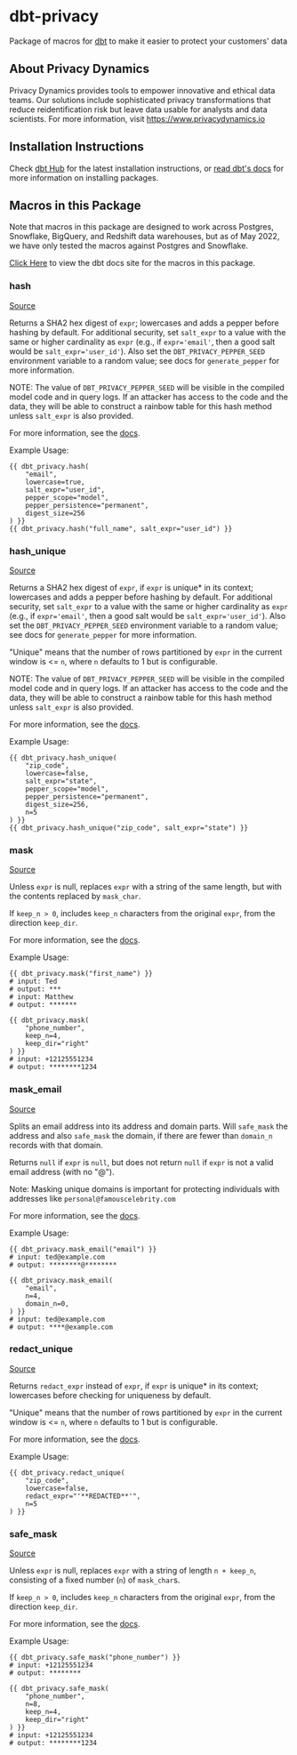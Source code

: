 # dbt-privacy
Package of macros for [dbt](https://github.com/dbt-labs/dbt) to make it easier to protect your customers' data

## About Privacy Dynamics
Privacy Dynamics provides tools to empower innovative and ethical data teams. Our solutions include sophisticated privacy transformations that reduce reidentification risk but leave data usable for analysts and data scientists. For more information, visit https://www.privacydynamics.io

## Installation Instructions
Check [dbt Hub](https://hub.getdbt.com/pvcy/dbt_privacy/latest/) for
the latest installation instructions, or [read dbt's docs](https://docs.getdbt.com/docs/package-management)
for more information on installing packages.

## Macros in this Package
Note that macros in this package are designed to work across Postgres, Snowflake, BigQuery, and Redshift data warehouses, but as of May 2022, we have only tested the macros against Postgres and Snowflake.

[Click Here](https://pvcy.github.io/dbt-privacy/) to view the dbt docs site for the macros in this package.

### hash
[Source](macros/hash.sql)

Returns a SHA2 hex digest of `expr`; lowercases and adds a pepper before
hashing by default. For additional security, set `salt_expr` to a value
with the same or higher cardinality as `expr` (e.g., if `expr='email'`, then a 
good salt would be `salt_expr='user_id'`). Also set the 
`DBT_PRIVACY_PEPPER_SEED` environment variable to a random value; 
see docs for `generate_pepper` for more information.

NOTE: The value of `DBT_PRIVACY_PEPPER_SEED` will be visible in the compiled 
model code and in query logs. If an attacker has access to the code and the
data, they will be able to construct a rainbow table for this hash method
unless `salt_expr` is also provided.

For more information, see the [docs](https://pvcy.github.io/dbt-privacy/).

Example Usage:
```
{{ dbt_privacy.hash(
    "email",
    lowercase=true,
    salt_expr="user_id",
    pepper_scope="model",
    pepper_persistence="permanent",
    digest_size=256
) }}
{{ dbt_privacy.hash("full_name", salt_expr="user_id") }}
```

### hash_unique
[Source](macros/hash_unique.sql)

Returns a SHA2 hex digest of `expr`, if `expr` is unique* in its context; 
lowercases and adds a pepper before
hashing by default. For additional security, set `salt_expr` to a value
with the same or higher cardinality as `expr` (e.g., if `expr='email'`, then a 
good salt would be `salt_expr='user_id'`). Also set the 
`DBT_PRIVACY_PEPPER_SEED` environment variable to a random value; 
see docs for `generate_pepper` for more information.

"Unique" means that the number of rows partitioned by `expr` in the 
current window is <= `n`, where `n` defaults to 1 but is configurable.

NOTE: The value of `DBT_PRIVACY_PEPPER_SEED` will be visible in the compiled 
model code and in query logs. If an attacker has access to the code and the
data, they will be able to construct a rainbow table for this hash method
unless `salt_expr` is also provided.

For more information, see the [docs](https://pvcy.github.io/dbt-privacy/).

Example Usage:
```
{{ dbt_privacy.hash_unique(
    "zip_code",
    lowercase=false,
    salt_expr="state",
    pepper_scope="model",
    pepper_persistence="permanent",
    digest_size=256,
    n=5
) }}
{{ dbt_privacy.hash_unique("zip_code", salt_expr="state") }}
```

### mask
[Source](macros/mask.sql)

Unless `expr` is null, replaces `expr` with a string of the same length,
but with the contents replaced by `mask_char`.

If `keep_n > 0`, includes `keep_n` characters from the original `expr`,
from the direction `keep_dir`.

For more information, see the [docs](https://pvcy.github.io/dbt-privacy/).

Example Usage:
```
{{ dbt_privacy.mask("first_name") }}
# input: Ted
# output: ***
# input: Matthew
# output: *******

{{ dbt_privacy.mask(
    "phone_number",
    keep_n=4,
    keep_dir="right"
) }}
# input: +12125551234
# output: ********1234
```

### mask_email
[Source](macros/mask_email.sql)

Splits an email address into its address and domain parts.
Will `safe_mask` the address and also `safe_mask` the domain, if
there are fewer than `domain_n` records with that domain.

Returns `null` if `expr` is `null`, but does not return `null` if `expr`
is not a valid email address (with no "@").

Note: Masking unique domains is important for protecting individuals
with addresses like `personal@famouscelebrity.com`

For more information, see the [docs](https://pvcy.github.io/dbt-privacy/).

Example Usage:
```
{{ dbt_privacy.mask_email("email") }}
# input: ted@example.com
# output: ********@********

{{ dbt_privacy.mask_email(
    "email", 
    n=4,
    domain_n=0,
) }}
# input: ted@example.com
# output: ****@example.com
```

### redact_unique
[Source](macros/redact_unique.sql)

Returns `redact_expr` instead of `expr`, if `expr` is unique* in its context;
lowercases before checking for uniqueness by default.

"Unique" means that the number of rows partitioned by `expr` in the 
current window is <= `n`, where `n` defaults to 1 but is configurable.

For more information, see the [docs](https://pvcy.github.io/dbt-privacy/).

Example Usage:
```
{{ dbt_privacy.redact_unique(
    "zip_code", 
    lowercase=false, 
    redact_expr="'**REDACTED**'", 
    n=5
) }}
```

### safe_mask
[Source](macros/safe_mask.sql)

Unless `expr` is null, replaces `expr` with a string of length
`n + keep_n`, consisting of a fixed number (`n`) of `mask_char`s.

If `keep_n > 0`, includes `keep_n` characters from the original `expr`,
from the direction `keep_dir`.

For more information, see the [docs](https://pvcy.github.io/dbt-privacy/).

Example Usage:
```
{{ dbt_privacy.safe_mask("phone_number") }}
# input: +12125551234
# output: ********

{{ dbt_privacy.safe_mask(
    "phone_number", 
    n=8,
    keep_n=4,
    keep_dir="right"
) }}
# input: +12125551234
# output: ********1234
```